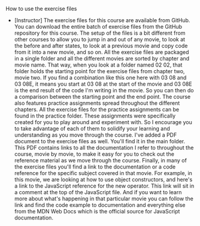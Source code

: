 How to use the exercise files
- [Instructor] The exercise files for this course are available from GitHub. You can download the entire batch of exercise files from the GitHub repository for this course. The setup of the files is a bit different from other courses to allow you to jump in and out of any movie, to look at the before and after states, to look at a previous movie and copy code from it into a new movie, and so on. All the exercise files are packaged in a single folder and all the different movies are sorted by chapter and movie name. That way, when you look at a folder named 02 02, that folder holds the starting point for the exercise files from chapter two, movie two. If you find a combination like this one here with 03 08 and 03 08E, it means you start at 03 08 at the start of the movie and 03 08E is the end result of the code I'm writing in the movie. So you can then do a comparison between the starting point and the end point. The course also features practice assignments spread throughout the different chapters. All the exercise files for the practice assignments can be found in the practice folder. These assignments were specifically created for you to play around and experiment with. So I encourage you to take advantage of each of them to solidify your learning and understanding as you move through the course. I've added a PDF document to the exercise files as well. You'll find it in the main folder. This PDF contains links to all the documentation I refer to throughout the course, movie by movie, to make it easy for you to check out the reference material as we move through the course. Finally, in many of the exercise files you'll find a link to the documentation or a code reference for the specific subject covered in that movie. For example, in this movie, we are looking at how to use object constructors, and here's a link to the JavaScript reference for the new operator. This link will sit in a comment at the top of the JavaScript file. And if you want to learn more about what's happening in that particular movie you can follow the link and find the code example to documentation and everything else from the MDN Web Docs which is the official source for JavaScript documentation.